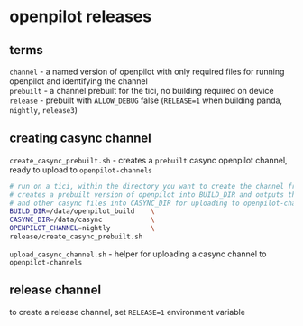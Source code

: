 # openpilot releases


## terms

`channel` - a named version of openpilot with only required files for running openpilot and identifying the channel<br>
`prebuilt` - a channel prebuilt for the tici, no building required on device<br>
`release` - prebuilt with `ALLOW_DEBUG` false (`RELEASE=1` when building panda, `nightly`, `release3`)<br>

## creating casync channel

`create_casync_prebuilt.sh` - creates a `prebuilt` casync openpilot channel, ready to upload to `openpilot-channels`

```bash
# run on a tici, within the directory you want to create the channel from
# creates a prebuilt version of openpilot into BUILD_DIR and outputs the caidx
# and other casync files into CASYNC_DIR for uploading to openpilot-channels
BUILD_DIR=/data/openpilot_build    \
CASYNC_DIR=/data/casync            \
OPENPILOT_CHANNEL=nightly          \
release/create_casync_prebuilt.sh
```

`upload_casync_channel.sh` - helper for uploading a casync channel to `openpilot-channels`

## release channel

to create a release channel, set `RELEASE=1` environment variable
